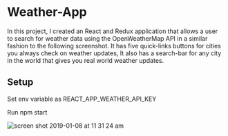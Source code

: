 # Weather-App
  
  In this project, I created an React and Redux application that allows a user to search for weather data using the OpenWeatherMap API in a similar fashion to the following screenshot. It has five quick-links buttons for cities you always check on weather updates, It also has a search-bar for any city in the world that gives you real world weather updates.

## Setup

Set env variable as REACT_APP_WEATHER_API_KEY

Run npm start

![screen shot 2019-01-08 at 11 31 24 am](https://user-images.githubusercontent.com/18974511/50854105-020d4b00-1339-11e9-95ca-e85338fde8c4.png)

